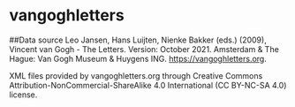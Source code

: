 # vangoghletters

##Data source
Leo Jansen, Hans Luijten, Nienke Bakker (eds.) (2009), Vincent van Gogh - The Letters. Version: October 2021. Amsterdam & The Hague: Van Gogh Museum & Huygens ING. https://vangoghletters.org. 

XML files provided by vangoghletters.org through Creative Commons Attribution-NonCommercial-ShareAlike 4.0 International (CC BY-NC-SA 4.0) license.
